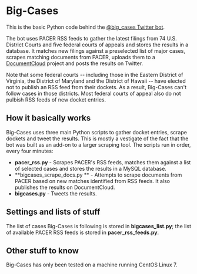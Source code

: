 # Big-Cases
This is the basic Python code behind the [@big_cases Twitter bot](http://twitter.com/big_cases).

The bot uses PACER RSS feeds to gather the latest filings from 74 U.S. District Courts and five federal courts of appeals and stores the results in a database. It matches new filings against a preselected list of major cases, scrapes matching documents from PACER, uploads them to a [DocumentCloud](http://www.documentcloud.org) project and posts the results on Twitter. 

Note that some federal courts -- including those in the Eastern District of Virginia, the District of Maryland and the District of Hawaii --  have elected not to publish an RSS feed from their dockets. As a result, Big-Cases can't follow cases in those districts. Most federal courts of appeal also do not pulbish RSS feeds of new docket entries.

## How it basically works

Big-Cases uses three main Python scripts to gather docket entries, scrape dockets and tweet the results. This is mostly a vestigate of the fact that the bot was built as an add-on to a larger scraping tool. The scripts run in order, every four minutes:

* **pacer_rss.py** - Scrapes PACER's RSS feeds, matches them against a list of selected cases and stores the results in a MySQL database.
* **bigcases_scrape_docs.py ** - Attempts to scrape documents from PACER based on new matches identified from RSS feeds. It also publishes the results on DocumentCloud. 
* **bigcases.py** - Tweets the results.

## Settings and lists of stuff

The list of cases Big-Cases is following is stored in **bigcases_list.py**; the list of available PACER RSS feeds is stored in **pacer_rss_feeds.py**. 

## Other stuff to know

Big-Cases has only been tested on a machine running CentOS Linux 7. 
